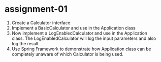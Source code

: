 # assignment-01

1. Create a Calculator interface
2. Implement a BasicCalculator and use in the Application class
3. Now implement a LogEnabledCalculator and use in the Application class.
   The LogEnabledCalculator will log the input parameters and also log the result
4. Use Spring Framework to demonstrate how Application class can be completely unaware of which Calculator is being used.

